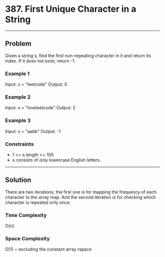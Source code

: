 # 387. First Unique Character in a String

---

## Problem

Given a string s, find the first non-repeating character in it and return its index. If it does not exist, return -1.

### Example 1

Input: s = "leetcode"
Output: 0

### Example 2

Input: s = "loveleetcode"
Output: 2

### Example 3

Input: s = "aabb"
Output: -1

### Constraints

- 1 <= s.length <= 105
- s consists of only lowercase English letters.

---

## Solution

There are two iterations, the first one is for mapping the frequency of each character to the array map. And the second iteration is for checking which character is repeated only once.

### Time Complexity

O(n)

### Space Complexity

O(1) ~ excluding the constant array rspace
